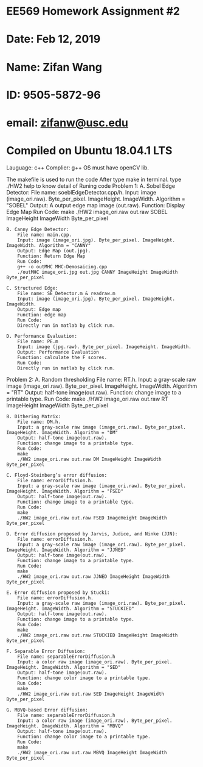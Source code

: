 # EE569 Homework Assignment #2
# Date: Feb 12, 2019
# Name: Zifan Wang
# ID: 9505-5872-96
# email: zifanw@usc.edu
#
# Compiled on Ubuntu 18.04.1 LTS
Lauguage: c++
Complier: g++
OS must have openCV lib.

The makefile is used to run the code
After type make in terminal. type ./HW2 help to know detail of Runing code
Problem 1:
    A. Sobel Edge Detector:
        File name: soeblEdgeDetector.cpp/h.
        Input: image (image_ori.raw). Byte_per_pixel. ImageHeight. ImageWidth. Algorithm = "SOBEL"
        Output: A output edge map image (out.raw).
        Function: Display Edge Map
        Run Code: 
        make
        ./HW2 image_ori.raw out.raw SOBEL ImageHeight ImageWidth Byte_per_pixel
    
    B. Canny Edge Detector:
        File name: main.cpp.
        Input: image (image_ori.jpg). Byte_per_pixel. ImageHeight. ImageWidth. Algorithm = "CANNY"
        Output: Edge Map (out.jpg).
        Function: Return Edge Map
        Run Code: 
        g++ -o outMHC MHC-Demosaicing.cpp
        ./outMHC image_ori.jpg out.jpg CANNY ImageHeight ImageWidth Byte_per_pixel
    
    C. Structured Edge:
        File name: SE_Detector.m & readraw.m
        Input: image (image_ori.jpg). Byte_per_pixel. ImageHeight. ImageWidth. 
        Output: Edge map
        Function: edge map
        Run Code: 
        Directly run in matlab by click run.
    
    D. Performance Evaluation:
        File name: PE.m
        Input: image (jpg.raw). Byte_per_pixel. ImageHeight. ImageWidth. 
        Output: Performance Evaluation
        Function: calculate the F scores.
        Run Code: 
        Directly run in matlab by click run.

Problem 2:
    A. Random thresholding
        File name: RT.h.
        Input: a gray-scale raw image (image_ori.raw). Byte_per_pixel. ImageHeight. ImageWidth. Algorithm = "RT"
        Output: half-tone image(out.raw).
        Function: change image to a printable type.
        Run Code: 
        make
        ./HW2 image_ori.raw out.raw RT ImageHeight ImageWidth Byte_per_pixel
    
    B. Dithering Matrix:
        File name: DM.h.
        Input: a gray-scale raw image (image_ori.raw). Byte_per_pixel. ImageHeight. ImageWidth. Algorithm = "DM"
        Output: half-tone image(out.raw).
        Function: change image to a printable type.
        Run Code: 
        make
        ./HW2 image_ori.raw out.raw DM ImageHeight ImageWidth Byte_per_pixel
    
    C. Floyd-Steinberg’s error diffusion:
        File name: errorDiffusion.h.
        Input: a gray-scale raw image (image_ori.raw). Byte_per_pixel. ImageHeight. ImageWidth. Algorithm = "FSED"
        Output: half-tone image(out.raw).
        Function: change image to a printable type.
        Run Code: 
        make
        ./HW2 image_ori.raw out.raw FSED ImageHeight ImageWidth Byte_per_pixel

    D. Error diffusion proposed by Jarvis, Judice, and Ninke (JJN):
        File name: errorDiffusion.h.
        Input: a gray-scale raw image (image_ori.raw). Byte_per_pixel. ImageHeight. ImageWidth. Algorithm = "JJNED"
        Output: half-tone image(out.raw).
        Function: change image to a printable type.
        Run Code: 
        make
        ./HW2 image_ori.raw out.raw JJNED ImageHeight ImageWidth Byte_per_pixel
    
    E. Error diffusion proposed by Stucki:
        File name: errorDiffusion.h.
        Input: a gray-scale raw image (image_ori.raw). Byte_per_pixel. ImageHeight. ImageWidth. Algorithm = "STUCKIED"
        Output: half-tone image(out.raw).
        Function: change image to a printable type.
        Run Code: 
        make
        ./HW2 image_ori.raw out.raw STUCKIED ImageHeight ImageWidth Byte_per_pixel

    F. Separable Error Diffusion:
        File name: separableErrorDiffusion.h
        Input: a color raw image (image_ori.raw). Byte_per_pixel. ImageHeight. ImageWidth. Algorithm = "SED"
        Output: half-tone image(out.raw).
        Function: change color image to a printable type.
        Run Code: 
        make
        ./HW2 image_ori.raw out.raw SED ImageHeight ImageWidth Byte_per_pixel

    G. MBVQ-based Error diffusion:
        File name: separableErrorDiffusion.h
        Input: a color raw image (image_ori.raw). Byte_per_pixel. ImageHeight. ImageWidth. Algorithm = "MBVQ"
        Output: half-tone image(out.raw).
        Function: change color image to a printable type.
        Run Code: 
        make
        ./HW2 image_ori.raw out.raw MBVQ ImageHeight ImageWidth Byte_per_pixel

